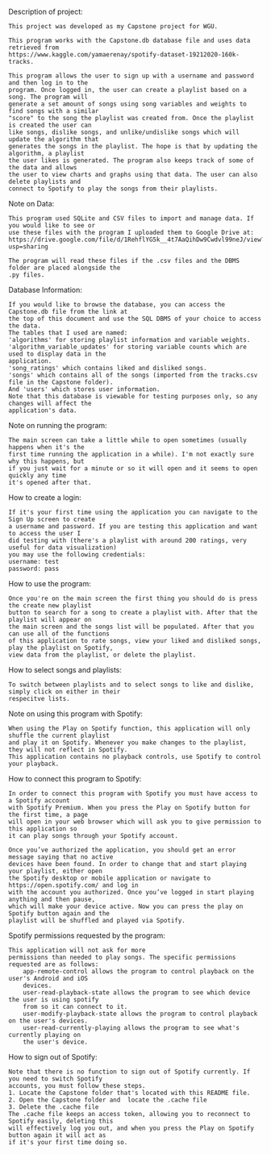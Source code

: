 Description of project:

	This project was developed as my Capstone project for WGU.
	
	This program works with the Capstone.db database file and uses data retrieved from
	https://www.kaggle.com/yamaerenay/spotify-dataset-19212020-160k-tracks. 
	
	This program allows the user to sign up with a username and password and then log in to the 
	program. Once logged in, the user can create a playlist based on a song. The program will 
	generate a set amount of songs using song variables and weights to find songs with a similar 
	"score" to the song the playlist was created from. Once the playlist is created the user can 
	like songs, dislike songs, and unlike/undislike songs which will update the algorithm that 
	generates the songs in the playlist. The hope is that by updating the algorithm, a playlist 
	the user likes is generated. The program also keeps track of some of the data and allows 
	the user to view charts and graphs using that data. The user can also delete playlists and 
	connect to Spotify to play the songs from their playlists.

Note on Data:

	This program used SQLite and CSV files to import and manage data. If you would like to see or
	use these files with the program I uploaded them to Google Drive at:
	https://drive.google.com/file/d/1RehflYG5k__4t7AaQihDw9Cwdvl99neJ/view?usp=sharing
	
	The program will read these files if the .csv files and the DBMS folder are placed alongside the
	.py files.

Database Information:

	If you would like to browse the database, you can access the Capstone.db file from the link at 
	the top of this document and use the SQL DBMS of your choice to access the data.
	The tables that I used are named: 
	'algorithms' for storing playlist information and variable weights. 
	'algorithm_variable_updates' for storing variable counts which are used to display data in the 
	application. 
	'song_ratings' which contains liked and disliked songs. 
	'songs' which contains all of the songs (imported from the tracks.csv file in the Capstone folder). 
	And 'users' which stores user information. 
	Note that this database is viewable for testing purposes only, so any changes will affect the 
	application's data.

Note on running the program:

	The main screen can take a little while to open sometimes (usually happens when it's the
	first time running the application in a while). I'm not exactly sure why this happens, but
	if you just wait for a minute or so it will open and it seems to open quickly any time
	it's opened after that.

How to create a login:

	If it's your first time using the application you can navigate to the Sign Up screen to create
	a username and password. If you are testing this application and want to access the user I
	did testing with (there's a playlist with around 200 ratings, very useful for data visualization)
	you may use the following credentials:
	username: test
	password: pass

How to use the program:

	Once you're on the main screen the first thing you should do is press the create new playlist 
	button to search for a song to create a playlist with. After that the playlist will appear on
	the main screen and the songs list will be populated. After that you can use all of the functions
	of this application to rate songs, view your liked and disliked songs, play the playlist on Spotify,
	view data from the playlist, or delete the playlist.

How to select songs and playlists:

	To switch between playlists and to select songs to like and dislike, simply click on either in their
	respecitve lists.

Note on using this program with Spotify:

	When using the Play on Spotify function, this application will only shuffle the current playlist
	and play it on Spotify. Whenever you make changes to the playlist, they will not reflect in Spotify.
	This application contains no playback controls, use Spotify to control your playback.

How to connect this program to Spotify:

	In order to connect this program with Spotify you must have access to a Spotify account 
	with Spotify Premium. When you press the Play on Spotify button for the first time, a page 
	will open in your web browser which will ask you to give permission to this application so 
	it can play songs through your Spotify account. 

	Once you’ve authorized the application, you should get an error message saying that no active 
	devices have been found. In order to change that and start playing your playlist, either open 
	the Spotify desktop or mobile application or navigate to https://open.spotify.com/ and log in 
	with the account you authorized. Once you’ve logged in start playing anything and then pause, 
	which will make your device active. Now you can press the play on Spotify button again and the 
	playlist will be shuffled and played via Spotify.

Spotify permissions requested by the program:

	This application will not ask for more 
	permissions than needed to play songs. The specific permissions requested are as follows:
		app-remote-control allows the program to control playback on the user's Android and iOS 
		devices.
		user-read-playback-state allows the program to see which device the user is using spotify 
		from so it can connect to it.
		user-modify-playback-state allows the program to control playback on the user's devices.
		user-read-currently-playing allows the program to see what's currently playing on 
		the user's device.

How to sign out of Spotify:

	Note that there is no function to sign out of Spotify currently. If you need to switch Spotify
	accounts, you must follow these steps.
	1. Locate the Capstone folder that's located with this README file.
	2. Open the Capstone folder and  locate the .cache file
	3. Delete the .cache file
	The .cache file keeps an access token, allowing you to reconnect to Spotify easily, deleting this 
	will effectively log you out, and when you press the Play on Spotify button again it will act as 
	if it's your first time doing so.
